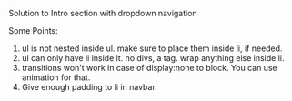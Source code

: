 Solution to Intro section with dropdown navigation


Some Points:
1. ul is not nested inside ul. make sure to place them inside li, if needed.
2. ul can only have li inside it. no divs, a tag. wrap anything else inside li.
3. transitions won't work in case of display:none to block. You can use animation for that.
4. Give enough padding to li in navbar.
